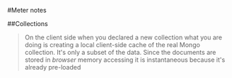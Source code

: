#Meter notes

##Collections 
> On the client side when you declared a new collection what you are doing is creating a local client-side cache of the real Mongo collection. It's only a subset of the data. Since the documents are stored in *browser* memory accessing it is instantaneous because it's already pre-loaded